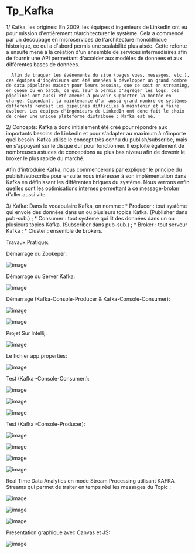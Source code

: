 # Tp_Kafka


1/ Kafka, les origines:
      En 2009, les équipes d'ingénieurs de LinkedIn ont eu pour mission d'entièrement réarchitecturer le système. Cela a commencé par un découpage en microservices de l'architecture monolithique historique, ce qui a d'abord permis une scalabilité plus aisée. Cette refonte a ensuite mené à la création d'un ensemble de services intermédiaires afin de fournir une API permettant d'accéder aux modèles de données et aux différentes bases de données.
      
      Afin de traquer les événements du site (pages vues, messages, etc.), ces équipes d'ingénieurs ont été amenées à développer un grand nombre de data pipelines maison pour leurs besoins, que ce soit en streaming, en queue ou en batch, ce qui leur a permis d'agréger les logs. Ces pipelines ont aussi été amenés à pouvoir supporter la montée en charge. Cependant, la maintenance d'un aussi grand nombre de systèmes différents rendait les pipelines difficiles à maintenir et à faire évoluer. Les équipes d'ingénieurs de LinkedIn ont donc fait le choix de créer une unique plateforme distribuée : Kafka est né.
      
2/ Concepts:
       Kafka a donc initialement été créé pour répondre aux importants besoins de LinkedIn et pour s'adapter au maximum à n'importe quel besoin. Kafka utilise le concept très connu du publish/subscribe, mais en s'appuyant sur le disque dur pour fonctionner. Il exploite également de nombreuses astuces de conceptions au plus bas niveau afin de devenir le broker le plus rapide du marché.

Afin d'introduire Kafka, nous commencerons par expliquer le principe du publish/subscribe pour ensuite nous intéresser à son implémentation dans Kafka en définissant les différentes briques du système. Nous verrons enfin quelles sont les optimisations internes permettant à ce message-broker d'aller aussi vite.

3/ Kafka:
  Dans le vocabulaire Kafka, on nomme :
     * Producer : tout système qui envoie des données dans un ou plusieurs topics Kafka. (Publisher dans pub-sub.) ;
     * Consumer : tout système qui lit des données dans un ou plusieurs topics Kafka. (Subscriber dans pub-sub.) ;
     * Broker : tout serveur Kafka ;
     * Cluster : ensemble de brokers.


Travaux Pratique:

Démarrage du Zookeper:

![image](https://user-images.githubusercontent.com/97621443/172690771-4f294966-fbe4-4441-a761-5c96e1737d1e.png)

Démarrage du Server Kafka:

![image](https://user-images.githubusercontent.com/97621443/172691136-913190c6-7272-4adb-8fcd-bdfdfc54ea88.png)

Démarrage (Kafka-Console-Producer & Kafka-Console-Consumer):

![image](https://user-images.githubusercontent.com/97621443/172691814-1863561a-fffb-4e08-9aff-059deb0a051b.png)


![image](https://user-images.githubusercontent.com/97621443/172692454-18356c6b-b2a1-49b5-8080-bd410778f672.png)


Projet Sur Intellij:

![image](https://user-images.githubusercontent.com/97621443/172692807-a49ef5a4-1ee5-494b-9b2e-3d4b55ebc629.png)


Le fichier app.properties:

![image](https://user-images.githubusercontent.com/97621443/172692984-5494858c-a00a-46c9-931d-0013ee7b11c5.png)


Test  (Kafka -Console-Consumer:):

![image](https://user-images.githubusercontent.com/97621443/172693804-1824494f-d513-496a-8e41-af3b59691089.png)

![image](https://user-images.githubusercontent.com/97621443/172693975-071928fc-ba93-4276-be8b-c223482bc6b4.png)

![image](https://user-images.githubusercontent.com/97621443/172695068-cb8e75b0-0d32-4527-a347-655f20187e30.png)

Test  (Kafka -Console-Producer):

![image](https://user-images.githubusercontent.com/97621443/172695847-4f4873d4-8e4d-42ed-8af9-2ed76e0d59a9.png)



![image](https://user-images.githubusercontent.com/97621443/172696404-350589a3-1705-4949-80ed-b8e4384374e1.png)


![image](https://user-images.githubusercontent.com/97621443/172696703-5dea48b1-4bf7-4574-ba39-bfc9d841b9e1.png)


![image](https://user-images.githubusercontent.com/97621443/172696829-e98ba38c-f990-4ba8-8eb2-5e5533702733.png)





Real Time Data Analytics en mode Stream Processing  utilisant KAFKA Streams qui permet de traiter en temps réel les messages du Topic :

![image](https://user-images.githubusercontent.com/97621443/172965281-74f15288-516e-4aa3-92b4-27c5c3796079.png)




![image](https://user-images.githubusercontent.com/97621443/172965346-0d3e453c-8460-41cf-9219-b27fec5cf930.png)


![image](https://user-images.githubusercontent.com/97621443/172965653-508d980d-5a92-44cc-972b-4d2c69dfbc1f.png)

Presentation graphique avec Canvas et JS:


![image](https://user-images.githubusercontent.com/97621443/172966722-4d94fb58-5443-4609-8dda-390617fc59ca.png)














      
      
